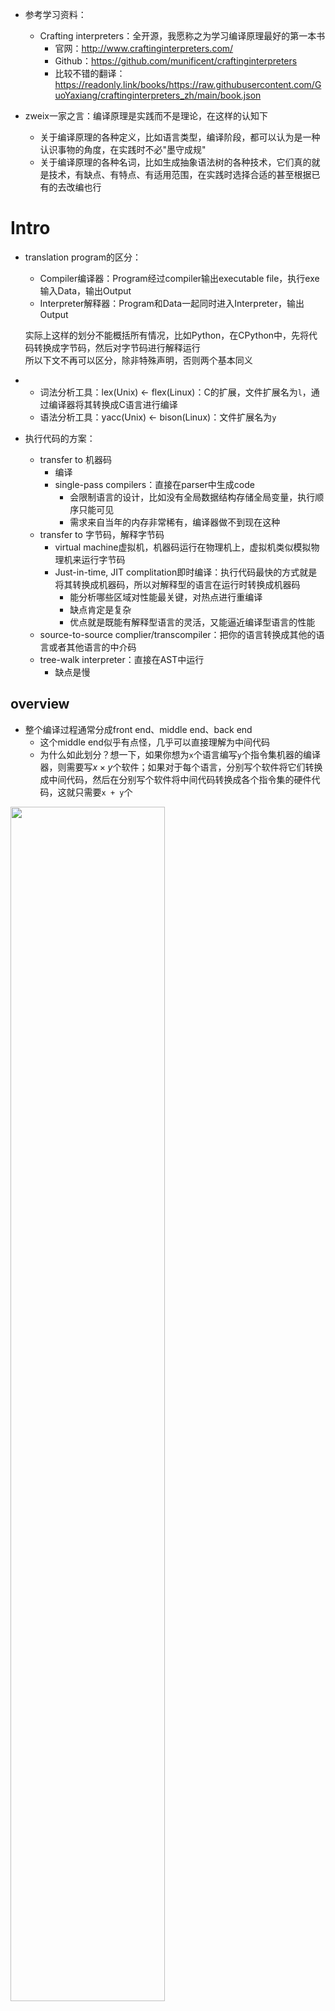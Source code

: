 + 参考学习资料：
	+ Crafting interpreters：全开源，我愿称之为学习编译原理最好的第一本书
		+ 官网：http://www.craftinginterpreters.com/
		+ Github：https://github.com/munificent/craftinginterpreters
		+ 比较不错的翻译：https://readonly.link/books/https://raw.githubusercontent.com/GuoYaxiang/craftinginterpreters_zh/main/book.json

+ zweix一家之言：编译原理是实践而不是理论，在这样的认知下
	+ 关于编译原理的各种定义，比如语言类型，编译阶段，都可以认为是一种认识事物的角度，在实践时不必"墨守成规"
	+ 关于编译原理的各种名词，比如生成抽象语法树的各种技术，它们真的就是技术，有缺点、有特点、有适用范围，在实践时选择合适的甚至根据已有的去改编也行

# Intro

+ translation program的区分：
	+ Compiler编译器：Program经过compiler输出executable file，执行exe输入Data，输出Output
	+ Interpreter解释器：Program和Data一起同时进入Interpreter，输出Output

	实际上这样的划分不能概括所有情况，比如Python，在CPython中，先将代码转换成字节码，然后对字节码进行解释运行  
	所以下文不再可以区分，除非特殊声明，否则两个基本同义

+ 
	+ 词法分析工具：lex(Unix) <- flex(Linux)：C的扩展，文件扩展名为`l`，通过编译器将其转换成C语言进行编译
	+ 语法分析工具：yacc(Unix) <- bison(Linux)：文件扩展名为`y`

+ 执行代码的方案：
	+ transfer to 机器码
		+ 编译
		+ single-pass compilers：直接在parser中生成code
			+ 会限制语言的设计，比如没有全局数据结构存储全局变量，执行顺序只能可见
			+ 需求来自当年的内存非常稀有，编译器做不到现在这种
	+ transfer to 字节码，解释字节码
		+ virtual machine虚拟机，机器码运行在物理机上，虚拟机类似模拟物理机来运行字节码
		+ Just-in-time, JIT complitation即时编译：执行代码最快的方式就是将其转换成机器码，所以对解释型的语言在运行时转换成机器码
			+ 能分析哪些区域对性能最关键，对热点进行重编译
			+ 缺点肯定是复杂
			+ 优点就是既能有解释型语言的灵活，又能逼近编译型语言的性能
	+ source-to-source complier/transcompiler：把你的语言转换成其他的语言或者其他语言的中介码
	+  tree-walk interpreter：直接在AST中运行
		+ 缺点是慢

## overview

+ 整个编译过程通常分成front end、middle end、back end
	+ 这个middle end似乎有点怪，几乎可以直接理解为中间代码
	+ 为什么如此划分？想一下，如果你想为`x`个语言编写`y`个指令集机器的编译器，则需要写$x \times y$个软件；如果对于每个语言，分别写个软件将它们转换成中间代码，然后在分别写个软件将中间代码转换成各个指令集的硬件代码，这就只需要`x + y`个

<img src="https://cdn.jsdelivr.net/gh/zweix123/CS-notes@master/resource/Compiler/mountain.png" width="70%">


### 前端

1. Scanning/lexing/lexical analysis: txt -> token
2. Parsing/syntactic analysis: token -> parse tree/abstract syntax tree(AST)
3. Static Analysis/Semantic Analysis: 
	+ 比如为identifier和scope进行binding or resolution
	+ 比如type check

### 中端
intermediate representation, IR中介码

4. Optimization:
	+ 比如常量折叠

### 后端

5. Code Generation
	1. 生成机器码
	2. 生成bytecode字节码


## 编程语言设计

+ 关于函数参数：
	+ argument：actual parameter实参，给到函数的值
	+ parameter：formal parameters形参，在函数中的变量

+ 关于OOP语言的设计：
	+ [classes](https://en.wikipedia.org/wiki/Class-based_programming)类：这种方式是最多的
		+ instances实例和类classes
	+ [prototypes](https://en.wikipedia.org/wiki/Prototype-based_programming)原型：比如Golang中的接口就是原型，随着Js而更多的被讨论
	+ [multimethods](https://en.wikipedia.org/wiki/Multiple_dispatch)

+ 关于表达式的side effect副作用

+ 关于控制流的定义：
	+ Conditional条件/Branching control flow分支控制流
	+ Looping control flow循环控制流

+ desugaring脱糖
	>syntactic sugar语法糖，最广泛的是for对于while

	语法糖是有代价的，特别是对于复杂的语言，会让后端更复杂，脱糖就是前端将语法糖转换成更基础的形式

+ 关于语言内存类型：
	+ 基于堆栈
	+ 基于寄存器指令集

	比如lua前期是使用堆栈的模拟器，在5.0转换基于寄存器，快了很多，也复杂了很多

## 编程语言实现

+ 环境：变量与值之间的绑定关系保存的地方。
+ 作用域scope：定义了名称映射到特定实体的一个区域，多个作用域允许相同名称在不同的上下文指向不同的内容。
	+ 静态作用域/词法作用域：局部变量和全局变量，可以通过静态分析得知
	+ 动态作用域：多态

+ 作用域与环境，前者是理论，后者是实现机制
	+ 块作用域结束后里面的变量应该不在
	+ 不是粗暴的删除，因为可能全局也有同名的，所以块作用域应该是shadow遮蔽
	+ 而且还要考虑块作用域引用了全局的变量


# 实现

## 1.lexing词法分析

+ 概念：
	+ lexemes词素: lexing中的每一组具有某些含义的最小序列
	+ Tokens: 将lexemes和*其他数据*放在一起

	比如一个数字`42`，`"42"`这个字符串为一个词素，一个结构体，其中包含数字这个Token类型，这个词素还有其他数据，则是Token
	
	+ token data struct
		+ Token type
		+ Literal value字面量
		+ Location info

### regular language and expression正则语言和表达式
一种实现词法分析的工具

+ 有些语法，比如Python的语法不是regular的，因为它缩进敏感，所以要比较连续行的开头空格数量，regular language无法实现
+ 关于分号和全大写关键字，都已经是时代的眼泪的，关于的分号的处理，可以用换行符尝试替代，但是这样的方法在不同的语言中有[不同的处理方式](https://readonly.link/books/https://raw.githubusercontent.com/GuoYaxiang/craftinginterpreters_zh/main/book.json/-/4.%E6%89%AB%E6%8F%8F.md#design-note-implicit-semicolons)。

### 手动模拟

对于简短的符号，比如一个字符的符号和两个字符串的符号，可以通过switch和lookahead解决，对于不规则的比如数字、字符串、标识符和保留字则通过分类讨论和trie树

## 2.syntactic analysis句法分析

### 形式化语言表达语法

+ [Formal grammar形式化语言](https://en.wikipedia.org/wiki/Formal_grammar)：有一组原子片段，即alphabet，分别对应一组string（由alphabet中的letter组成的sequence）
	+ 那如何写下一个包含无限多有效字符串的语法呢？
		+ derivations派生
		+ productions生成

+ 其实上面我们也已经看到了，有些语法不能用正则语言处理，这个就是同样的处理的工具，当然它的功能更加强大。  
	对照定义，这个工具
	+ 如果用于词法分析中，则单个字符的表就是alphabet，所有的lexeme就是string
	+ 而在句法分析中，则每个token是的letter，然后组合成expression

+ Context-Free Grammars上下文无关语法：形式化语言的一种
	+ 每个生成式有一个head（名称），一个body，从形式上body是一系列符号symbol
	+ 符号有两种：
		+ terminal：字面量，
		+ nonterminal：名称（一个生成式的（即可以是自己））

	我们可以将无限多的字符串打包到一个有限的语法中

这些是概念上的，具体的什么样子的？

+ 巴科斯范式BNF：`name -> symbols;`，终止符是带引号的字符串，非终止符是小写的单词。

	+ 一种扩展语法：
		+ 支持`}`和`()`的组合
		+ 支持`*`、`+`和`?`（正则表达式概念下的）

我们很快遇到问题，对于一个字符串可能有多种生成的方式（意味着多种可能的AST）

+ Precedence优先级
+ Associativity结合性

### 建立抽象语法树
abstract syntax tree, AST抽象语法树

有很多工具

#### 递归下降建立

+ recursive descent递归下降（自顶向下解析器）：将语法规则直接翻译成命令式代码的文本翻译器，每个规则变成一个函数
	+ Terminal：匹配并消费一个token
	+ NonTerminal：调用规则对应的函数
	+ `*` and `+`：loop
	+ `?`：if

+ 检查语法错误：因为代码解析同样出现于静态分析，比如高亮，所以解析器会大量遇到错误的代码
	+ Detect and report the error
	+ Avoid crashing or hanging

	+ Be fast
	+ Report as many distinct errors as there are
	+ Minimize cascaded errors最小化级联错误

+ error recovery：
	+ panic mode：当遇到错误，它进入恐慌模式，要先进行synchronization同步，将当前的状态和下面的token的状态对齐，使后面是对的。

+ 抽象语法树的应用
	+ 直接在AST上运行
	+ 不依赖运行时状态的工作
		+ 没有副作用
		+ 没有控制流

#### 自顶向下算符优先解析建立

这种算法（如果可以称为算法的话），有很多，这里只讨论Pratt Parsing算法
https://matklad.github.io/2020/04/13/simple-but-powerful-pratt-parsing.html

## 3.semantic analysis语义分析
不是必须的，概念性的

## ?. runtime

### 闭包

+ Lua的实现方式：upvalue

### 垃圾回收

### 反射

# MISC

+ 图灵机：
	>什么样的函数是可计算的？

	艾伦·图灵和阿隆佐·邱奇分别做出了回答，他们各自设计了一个具有最小机器集的微型系统，前者发明图灵机，后者则是lamdba演算

	+ 图灵完备Turing-complete：语言可以实现一个图灵机的模拟器，因为图灵机是可以计算任何可计算函数，那么实现了图灵机的语言也可以。